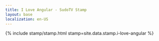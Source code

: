 ```yaml
---
title: I Love Angular - SudoTV Stamp
layout: base
localization: en-US
---
```


{% include stamp/stamp.html
    stamp=site.data.stamp.i-love-angular
%}